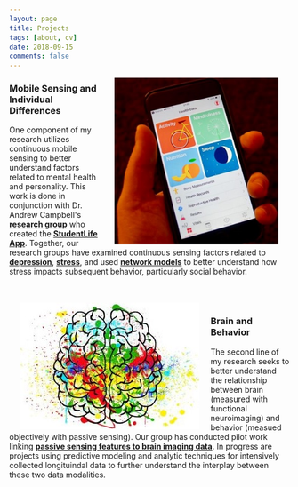 ```yaml
---
layout: page
title: Projects
tags: [about, cv]
date: 2018-09-15
comments: false
---
```

<!---
![img alt >](mhealth.jpg)
-->

<img style="float: right; width:300;height:300px; margin: 0px 20px" src="mhealth.jpg">

### Mobile Sensing and Individual Differences


<div style="text-align: left">

One component of my research utilizes continuous mobile sensing to better understand factors related to mental health and personality. This work is done in conjunction with Dr. Andrew Campbell's <a href="http://dartnets.cs.dartmouth.edu/"><b>research group</b></a> who created the <a href="http://studentlife.cs.dartmouth.edu/"><b>StudentLife App</b></a>.  Together, our research groups have examined continuous sensing factors related to <a href="http://studentlife.cs.dartmouth.edu/a43-Wang.pdf"><b>depression</b></a>, <a href="https://mhealth.jmir.org/2019/3/e12084/"><b>stress</b></a>, and used <a href="https://static1.squarespace.com/static/57265384b09f951c90d0fed2/t/5dbb74d3e62ee56117eadfe9/1572566228810/DaSilva+-+Stress+and+Social+Interaction.pdf"><b>network models</b></a> to better understand how stress impacts subsequent behavior, particularly social behavior.

</div>

<br/>
<br/>

<!---

![img](brain.jpg)
 -->


<img style="float: left; width:322;height:228px; margin: 0px 20px" src="brain.jpg">


### Brain and Behavior


<div style="text-align: left">

The second line of my research seeks to better understand the relationship between brain (measured with functional neuroimaging) and behavior (measued objectively with passive sensing). Our group has conducted pilot work linking <a href="https://www.frontiersin.org/articles/10.3389/fnins.2019.00248/full"><b>passive sensing features to brain imaging data</b></a>. In progress are projects using predictive modeling and analytic techniques for intensively collected longituindal data to further understand the interplay between these two data modalities.

</div>
